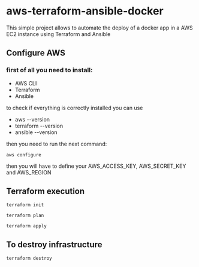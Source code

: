 # aws-terraform-ansible-docker

This simple project allows to automate the deploy of a docker app in a AWS EC2 instance using Terraform and Ansible

## Configure AWS
### first of all you need to install:
  - AWS CLI
  - Terraform
  - Ansible

to check if everything is correctly installed you can use
  - aws --version
  - terraform --version
  - ansible --version
  
then you need to run the next command:

```aws configure```

then you will have to define your AWS_ACCESS_KEY, AWS_SECRET_KEY and AWS_REGION


## Terraform execution
```terraform init```

```terraform plan```

```terraform apply```

## To destroy infrastructure
```terraform destroy```

